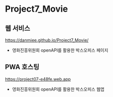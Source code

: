 # Project7_Movie

## 웹 서비스

https://danmiee.github.io/Project7_Movie/

- 영화진흥위원회 openAPI를 활용한 박스오피스 페이지

## PWA 호스팅

https://project07-e48fe.web.app

- 영화진흥위원회 openAPI를 활용한 박스오피스 웹앱
